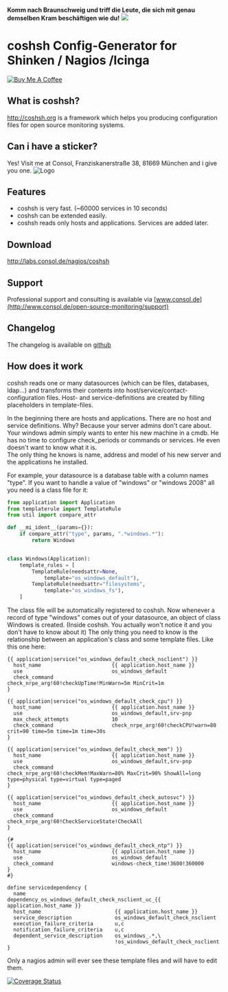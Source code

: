 **Komm nach Braunschweig und triff die Leute, die sich mit genau demselben Kram beschäftigen wie du!**
<a href="https://monitors-2018.tu-braunschweig.de/dokuwiki/doku.php"><img src="https://labs.consol.de/assets/images/braunschweig-banner.gif"></a>

# coshsh Config-Generator for Shinken / Nagios /Icinga

<div><a href="https://www.buymeacoffee.com/bsNED0Wct" target="_blank"><img src="https://www.buymeacoffee.com/assets/img/custom_images/black_img.png" alt="Buy Me A Coffee" style="height: auto !important;width: auto !important;" ></a></div>

## What is coshsh?

http://coshsh.org is a framework which helps you producing configuration files for open source monitoring systems.

## Can i have a sticker?

Yes! Visit me at Consol, Franziskanerstraße 38, 81669 München and i give you one. 
![Logo](https://labs.consol.de/assets/images/coshsh_logo_small.png)

## Features

* coshsh is very fast. (~60000 services in 10 seconds)
* coshsh can be extended easily.
* coshsh reads only hosts and applications. Services are added later.

## Download

http://labs.consol.de/nagios/coshsh

## Support

Professional support and consulting is available via [www.consol.de](http://www.consol.de/open-source-monitoring/support)

## Changelog

The changelog is available on
[github](https://github.com/lausser/coshsh/blob/master/Changelog)

## How does it work

coshsh reads one or many datasources (which can be files, databases, ldap...) and transforms their contents into host/service/contact-configuration files. Host- and service-definitions are created by filling placeholders in template-files.


In the beginning there are hosts and applications. There are no host and service definitions. Why? Because your server admins don't care about. Your windows admin simply wants to enter his new machine in a cmdb. He has no time to configure check_periods or commands or services. He even doesn't want to know what it is.  
The only thing he knows is name, address and model of his new server and the applications he installed.  

For example, your datasource is a database table with a column names "type". If you want to handle a value of "windows" or "windows 2008" all you need is a class file for it:

```python
from application import Application
from templaterule import TemplateRule
from util import compare_attr

def __mi_ident__(params={}):
    if compare_attr("type", params, ".*windows.*"):
        return Windows


class Windows(Application):
    template_rules = [
        TemplateRule(needsattr=None,
            template="os_windows_default"),
        TemplateRule(needsattr="filesystems",
            template="os_windows_fs"),
    ]
```

The class file will be automatically registered to coshsh. Now whenever a record of type "windows" comes out of your datasource, an object of class Windows is created. (Inside coshsh. You actually won't notice it and you don't have to know about it)
The only thing you need to know is the relationship between an application's class and some template files. Like this one here:

```
{{ application|service("os_windows_default_check_nsclient") }}
  host_name                       {{ application.host_name }}
  use                             os_windows_default
  check_command                   check_nrpe_arg!60!checkUpTime!MinWarn=5m MinCrit=1m
}

{{ application|service("os_windows_default_check_cpu") }}
  host_name                       {{ application.host_name }}
  use                             os_windows_default,srv-pnp
  max_check_attempts              10
  check_command                   check_nrpe_arg!60!checkCPU!warn=80 crit=90 time=5m time=1m time=30s
}

{{ application|service("os_windows_default_check_mem") }}
  host_name                       {{ application.host_name }}
  use                             os_windows_default,srv-pnp
  check_command                   check_nrpe_arg!60!checkMem!MaxWarn=80% MaxCrit=90% ShowAll=long type=physical type=virtual type=paged
}

{{ application|service("os_windows_default_check_autosvc") }}
  host_name                       {{ application.host_name }}
  use                             os_windows_default
  check_command                   check_nrpe_arg!60!CheckServiceState!CheckAll
}

{#
{{ application|service("os_windows_default_check_ntp") }}
  host_name                       {{ application.host_name }}
  use                             os_windows_default
  check_command                   windows-check_time!3600!360000
}
#}

define servicedependency {
  name                             dependency_os_windows_default_check_nsclient_uc_{{ application.host_name }}
  host_name                        {{ application.host_name }}
  service_description              os_windows_default_check_nsclient
  execution_failure_criteria       u,c
  notification_failure_criteria    u,c
  dependent_service_description    os_windows_.*,\
                                   !os_windows_default_check_nsclient
}
```

Only a nagios admin will ever see these template files and will have to edit them.

[![Coverage Status](https://coveralls.io/repos/github/lausser/coshsh/badge.svg?branch=master)](https://coveralls.io/github/lausser/coshsh?branch=master)
